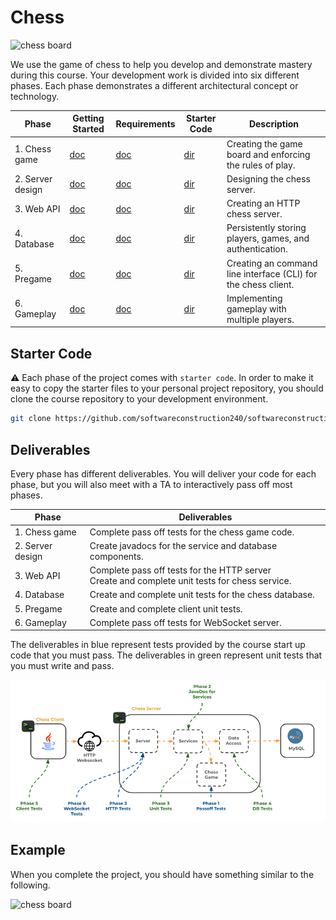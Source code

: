 # Chess

![chess board](6-gameplay/highlight-moves.png)

We use the game of chess to help you develop and demonstrate mastery during this course. Your development work is divided into six different phases. Each phase demonstrates a different architectural concept or technology.

| Phase            | Getting Started                           | Requirements                            | Starter Code                        | Description                                                    |
| ---------------- | ----------------------------------------- | --------------------------------------- | ----------------------------------- | -------------------------------------------------------------- |
| 1. Chess game    | [doc](1-chess-game/getting-started.md)    | [doc](1-chess-game/chess-game.md)       | [dir](1-chess-game/starter-code)    | Creating the game board and enforcing the rules of play.       |
| 2. Server design | [doc](2-server-design/getting-started.md) | [doc](2-server-design/server-design.md) | [dir](2-server-design/starter-code) | Designing the chess server.                                    |
| 3. Web API       | [doc](3-web-api/getting-started.md)       | [doc](3-web-api/web-api.md)             | [dir](3-web-api/starter-code)       | Creating an HTTP chess server.                                 |
| 4. Database      | [doc](4-database/getting-started.md)      | [doc](4-database/database.md)           | [dir](4-database/starter-code)      | Persistently storing players, games, and authentication.       |
| 5. Pregame       | [doc](5-pregame/getting-started.md)       | [doc](5-pregame/pregame.md)             | [dir](5-pregame/starter-code)       | Creating an command line interface (CLI) for the chess client. |
| 6. Gameplay      | [doc](6-gameplay/getting-started.md)      | [doc](6-gameplay/gameplay.md)           | [dir](6-gameplay/starter-code)      | Implementing gameplay with multiple players.                   |

## Starter Code

⚠ Each phase of the project comes with `starter code`. In order to make it easy to copy the starter files to your personal project repository, you should clone the course repository to your development environment.

```sh
git clone https://github.com/softwareconstruction240/softwareconstruction.git

```

## Deliverables

Every phase has different deliverables. You will deliver your code for each phase, but you will also meet with a TA to interactively pass off most phases.

| Phase            | Deliverables                                                                                      |
| ---------------- | ------------------------------------------------------------------------------------------------- |
| 1. Chess game    | Complete pass off tests for the chess game code.                                                  |
| 2. Server design | Create javadocs for the service and database components.                                          |
| 3. Web API       | Complete pass off tests for the HTTP server<br/>Create and complete unit tests for chess service. |
| 4. Database      | Create and complete unit tests for the chess database.                                            |
| 5. Pregame       | Create and complete client unit tests.                                                            |
| 6. Gameplay      | Complete pass off tests for WebSocket server.                                                     |

The deliverables in blue represent tests provided by the course start up code that you must pass. The deliverables in green represent unit tests that you must write and pass.

![deliverables](deliverables.png)

## Example

When you complete the project, you should have something similar to the following.

![chess board](chess-demo.gif)

